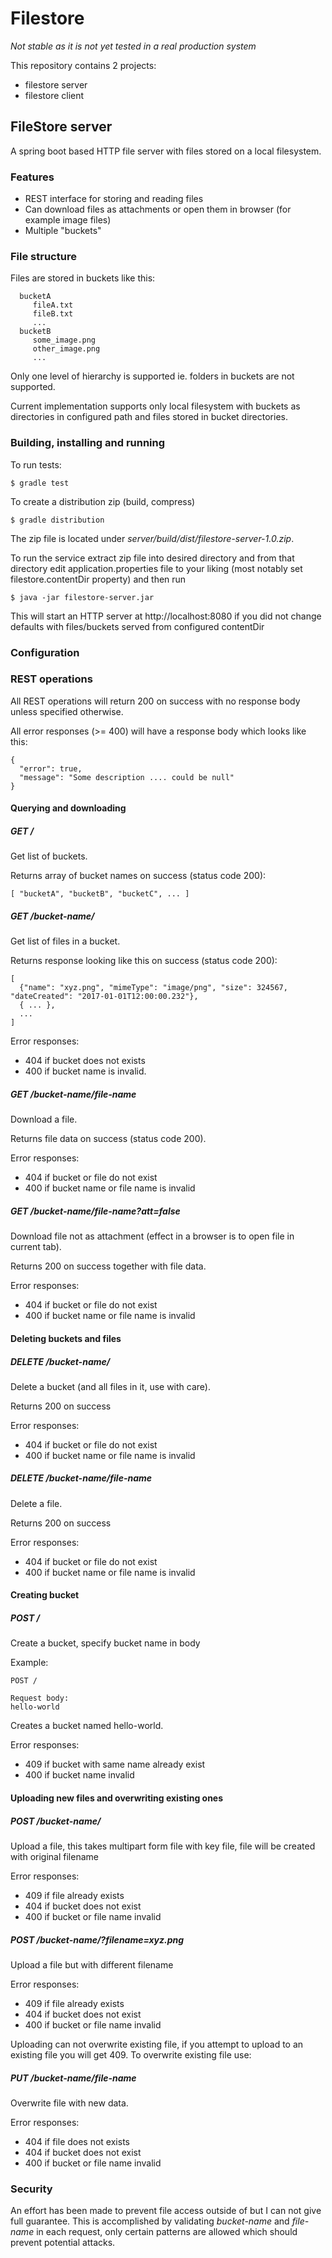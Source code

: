 # Filestore

_Not stable as it is not yet tested in a real production system_

This repository contains 2 projects:

* filestore server
* filestore client

## FileStore server

A spring boot based HTTP file server with files stored on a local filesystem.

### Features

* REST interface for storing and reading files
* Can download files as attachments or open them in browser (for example image files)
* Multiple "buckets"

### File structure

Files are stored in buckets like this:

```
  bucketA
     fileA.txt
     fileB.txt
     ...
  bucketB
     some_image.png
     other_image.png
     ...
```

Only one level of hierarchy is supported ie. folders in buckets are not supported.

Current implementation supports only local filesystem with buckets as directories in configured path and files stored in bucket directories.

### Building, installing and running

To run tests:
```
$ gradle test
```

To create a distribution zip (build, compress)
```
$ gradle distribution
```

The zip file is located under _server/build/dist/filestore-server-1.0.zip_. 

To run the service extract zip file into desired directory and from that directory edit application.properties file to your liking (most notably set filestore.contentDir property) and then run
```
$ java -jar filestore-server.jar
```

This will start an HTTP server at http://localhost:8080 if you did not change defaults with files/buckets served from configured contentDir


### Configuration

### REST operations

All REST operations will return 200 on success with no response body unless specified otherwise.

All error responses (>= 400) will have a response body which looks like this:

```
{
  "error": true,
  "message": "Some description .... could be null"
}
```

#### Querying and downloading

##### GET / 

Get list of buckets. 

Returns array of bucket names on success (status code 200):

```
[ "bucketA", "bucketB", "bucketC", ... ]
```

##### GET /bucket-name/

Get list of files in a bucket.

Returns response looking like this on success (status code 200):
```
[
  {"name": "xyz.png", "mimeType": "image/png", "size": 324567, "dateCreated": "2017-01-01T12:00:00.232"},
  { ... },
  ...
]
```

Error responses: 

* 404 if bucket does not exists
* 400 if bucket name is invalid.

##### GET /bucket-name/file-name

Download a file.

Returns file data on success (status code 200).

Error responses:

* 404 if bucket or file do not exist
* 400 if bucket name or file name is invalid

##### GET /bucket-name/file-name?att=false

Download file not as attachment (effect in a browser is to open file in current tab).

Returns 200 on success together with file data.

Error responses:

* 404 if bucket or file do not exist
* 400 if bucket name or file name is invalid

#### Deleting buckets and files
 
##### DELETE /bucket-name/

Delete a bucket (and all files in it, use with care).

Returns 200 on success

Error responses:

* 404 if bucket or file do not exist
* 400 if bucket name or file name is invalid

##### DELETE /bucket-name/file-name

Delete a file.

Returns 200 on success

Error responses:

* 404 if bucket or file do not exist
* 400 if bucket name or file name is invalid

#### Creating bucket

##### POST /

Create a bucket, specify bucket name in body

Example:

  ```
  POST /
  
  Request body:
  hello-world
  ```
  
Creates a bucket named hello-world.

Error responses:

* 409 if bucket with same name already exist
* 400 if bucket name invalid

#### Uploading new files and overwriting existing ones  

##### POST /bucket-name/

Upload a file, this takes multipart form file with key file, file will be created with original filename

Error responses:

* 409 if file already exists
* 404 if bucket does not exist
* 400 if bucket or file name invalid

##### POST /bucket-name/?filename=xyz.png

Upload a file but with different filename

Error responses:

* 409 if file already exists
* 404 if bucket does not exist
* 400 if bucket or file name invalid

Uploading can not overwrite existing file, if you attempt to upload to an existing file you will get 409. To overwrite existing file use:

##### PUT /bucket-name/file-name

Overwrite file with new data.

Error responses:

* 404 if file does not exists
* 404 if bucket does not exist
* 400 if bucket or file name invalid
  
### Security

An effort has been made to prevent file access outside of but I can not give full guarantee. This is accomplished by
validating _bucket-name_ and _file-name_ in each request, only certain patterns are allowed which should prevent
potential attacks.

